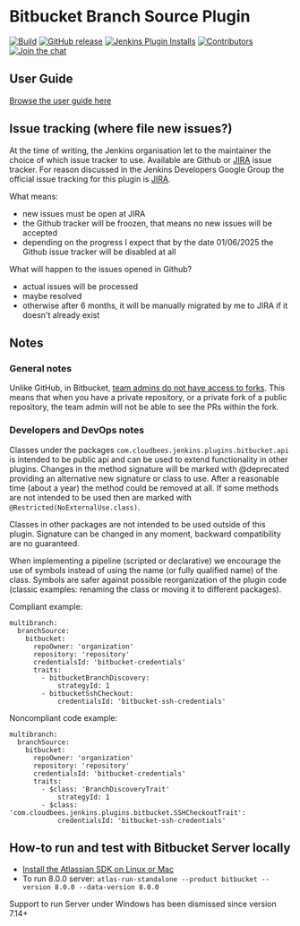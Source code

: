 # Bitbucket Branch Source Plugin

[![Build](https://ci.jenkins.io/job/Plugins/job/bitbucket-branch-source-plugin/job/master/badge/icon)](https://ci.jenkins.io/job/Plugins/job/bitbucket-branch-source-plugin/job/master/)
[![GitHub release](https://img.shields.io/github/release/jenkinsci/bitbucket-branch-source-plugin.svg?label=release)](https://github.com/jenkinsci/bitbucket-branch-source-plugin/releases/latest)
[![Jenkins Plugin Installs](https://img.shields.io/jenkins/plugin/i/cloudbees-bitbucket-branch-source?color=blue)](https://plugins.jenkins.io/cloudbees-bitbucket-branch-source)
[![Contributors](https://img.shields.io/github/contributors/jenkinsci/bitbucket-branch-source-plugin.svg)](https://github.com/jenkinsci/bitbucket-branch-source-plugin/contributors)
[![Join the chat](https://badges.gitter.im/Join%20Chat.svg)](https://gitter.im/jenkinsci/bitbucket-branch-source-plugin?utm_source=badge&utm_medium=badge&utm_campaign=pr-badge&utm_content=badge)

## User Guide

[Browse the user guide here](docs/USER_GUIDE.adoc)

## Issue tracking (where file new issues?)

At the time of writing, the Jenkins organisation let to the maintainer the choice of which issue tracker to use. Available are Github or [JIRA](https://issues.jenkins.io) issue tracker.
For reason discussed in the Jenkins Developers Google Group the official issue tracking for this plugin is [JIRA](https://issues.jenkins.io/browse/JENKINS-74965?jql=project%20%3D%20JENKINS%20AND%20component%20%3D%20bitbucket-branch-source-plugin%20ORDER%20BY%20created%20DESC).

What means:
* new issues must be open at JIRA
* the Github tracker will be froozen, that means no new issues will be accepted
* depending on the progress I expect that by the date 01/06/2025 the Github issue tracker will be disabled at all

What will happen to the issues opened in Github?
* actual issues will be processed
* maybe resolved
* otherwise after 6 months, it will be manually migrated by me to JIRA if it doesn't already exist

## Notes

### General notes

Unlike GitHub, in Bitbucket, [team admins do not have access to forks](https://bitbucket.org/site/master/issues/4828/team-admins-dont-have-read-access-to-forks).
This means that when you have a private repository, or a private fork of a public repository, the team admin will not be able to see the PRs within the fork.

### Developers and DevOps notes

Classes under the packages `com.cloudbees.jenkins.plugins.bitbucket.api` is intended to be public api and can be used to extend functionality in other plugins. Changes in the method signature will be marked with @deprecated providing an alternative new signature or class to use. After a reasonable time (about a year) the method could be removed at all. If some methods are not intended to be used then are marked with `@Restricted(NoExternalUse.class)`.

Classes in other packages are not intended to be used outside of this plugin. Signature can be changed in any moment, backward compatibility are no guaranteed.

When implementing a pipeline (scripted or declarative) we encourage the use of symbols instead of using the name (or fully qualified name) of the class. Symbols are safer against possible reorganization of the plugin code (classic examples: renaming the class or moving it to different packages).

Compliant example:

```
multibranch:
  branchSource:
    bitbucket:
      repoOwner: 'organization'
      repository: 'repository'
      credentialsId: 'bitbucket-credentials'
      traits:
        - bitbucketBranchDiscovery:
            strategyId: 1
        - bitbucketSshCheckout:
            credentialsId: 'bitbucket-ssh-credentials'
```

Noncompliant code example:

```
multibranch:
  branchSource:
    bitbucket:
      repoOwner: 'organization'
      repository: 'repository'
      credentialsId: 'bitbucket-credentials'
      traits:
        - $class: 'BranchDiscoveryTrait'
            strategyId: 1
        - $class: 'com.cloudbees.jenkins.plugins.bitbucket.SSHCheckoutTrait':
            credentialsId: 'bitbucket-ssh-credentials'
```

## How-to run and test with Bitbucket Server locally

* [Install the Atlassian SDK on Linux or Mac](https://developer.atlassian.com/server/framework/atlassian-sdk/install-the-atlassian-sdk-on-a-linux-or-mac-system/) 
* To run 8.0.0 server: `atlas-run-standalone --product bitbucket --version 8.0.0 --data-version 8.0.0`

Support to run Server under Windows has been dismissed since version 7.14+